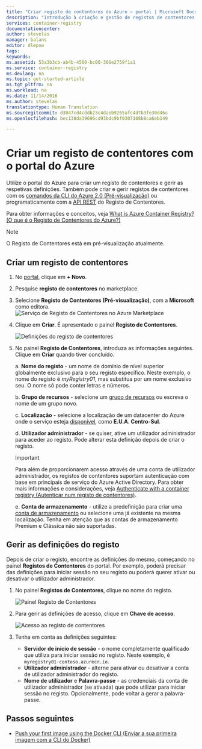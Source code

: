 ```yaml
---
title: "Criar registo de contentores do Azure – portal | Microsoft Docs"
description: "Introdução à criação e gestão de registos de contentores do Azure com o portal do Azure"
services: container-registry
documentationcenter: 
author: stevelas
manager: balans
editor: dlepow
tags: 
keywords: 
ms.assetid: 53a3b3cb-ab4b-4560-bc00-366e2759f1a1
ms.service: container-registry
ms.devlang: na
ms.topic: get-started-article
ms.tgt_pltfrm: na
ms.workload: na
ms.date: 11/14/2016
ms.author: stevelas
translationtype: Human Translation
ms.sourcegitcommit: d3047cd4cddb23c4daeb9265afc4d7b3fe30d46c
ms.openlocfilehash: bec138da39696cd93bdc9bf0307108b8ca6eb149

---
```

# <a name="create-a-container-registry-using-the-azure-portal"></a>Criar um registo de contentores com o portal do Azure
Utilize o portal do Azure para criar um registo de contentores e gerir as respetivas definições. Também pode criar e gerir registos de contentores com os [comandos da CLI do Azure 2.0 (Pré-visualização)](container-registry-get-started-azure-cli.md) ou programaticamente com a [API REST](https://go.microsoft.com/fwlink/p/?linkid=834376) do Registo de Contentores.

Para obter informações e conceitos, veja [What is Azure Container Registry? (O que é o Registo de Contentores do Azure?)](container-registry-intro.md)


> [!NOTE]
> O Registo de Contentores está em pré-visualização atualmente.


## <a name="create-a-container-registry"></a>Criar um registo de contentores
1. No [portal](https://portal.azure.com), clique em **+ Novo**.
2. Pesquise **registo de contentores** no marketplace.
3. Selecione **Registo de Contentores (Pré-visualização)**, com a **Microsoft** como editora. 
    ![Serviço de Registo de Contentores no Azure Marketplace](./media/container-registry-get-started-portal/container-registry-marketplace.png)
4. Clique em **Criar**. É apresentado o painel **Registo de Contentores**.

    ![Definições do registo de contentores](./media/container-registry-get-started-portal/container-registry-settings.png)
5. No painel **Registo de Contentores**, introduza as informações seguintes. Clique em **Criar** quando tiver concluído.
   
    a. **Nome do registo** - um nome de domínio de nível superior globalmente exclusivo para o seu registo específico. Neste exemplo, o nome do registo é *myRegistry01*, mas substitua por um nome exclusivo seu. O nome só pode conter letras e números.
   
    b. **Grupo de recursos** - selecione um [grupo de recursos](../azure-resource-manager/resource-group-overview.md#resource-groups) ou escreva o nome de um grupo novo. 
   
    c. **Localização** - selecione a localização de um datacenter do Azure onde o serviço esteja [disponível](https://azure.microsoft.com/regions/services/), como **E.U.A. Centro-Sul**. 
   
    d. **Utilizador administrador** - se quiser, ative um utilizador administrador para aceder ao registo. Pode alterar esta definição depois de criar o registo.
   
   > [!IMPORTANT]
   > Para além de proporcionarem acesso através de uma conta de utilizador administrador, os registos de contentores suportam autenticação com base em principais de serviço do Azure Active Directory. Para obter mais informações e considerações, veja [Authenticate with a container registry (Autenticar num registo de contentores)](container-registry-authentication.md).
   
    e. **Conta de armazenamento** - utilize a predefinição para criar uma [conta de armazenamento](../storage/storage-introduction.md) ou selecione uma já existente na mesma localização. Tenha em atenção que as contas de armazenamento Premium e Clássica não são suportadas.

## <a name="manage-registry-settings"></a>Gerir as definições do registo
Depois de criar o registo, encontre as definições do mesmo, começando no painel **Registos de Contentores** do portal. Por exemplo, poderá precisar das definições para iniciar sessão no seu registo ou poderá querer ativar ou desativar o utilizador administrador.

1. No painel **Registos de Contentores**, clique no nome do registo.
   
    ![Painel Registo de Contentores](./media/container-registry-get-started-portal/container-registry-blade.png)
2. Para gerir as definições de acesso, clique em **Chave de acesso**.
   
    ![Acesso ao registo de contentores](./media/container-registry-get-started-portal/container-registry-access.png)
3. Tenha em conta as definições seguintes:
   
   * **Servidor de início de sessão** - o nome completamente qualificado que utiliza para iniciar sessão no registo. Neste exemplo, é `myregistry01-contoso.azurecr.io`.
   * **Utilizador administrador** - alterne para ativar ou desativar a conta de utilizador administrador do registo.
   * **Nome de utilizador** e **Palavra-passe** - as credenciais da conta de utilizador administrador (se ativada) que pode utilizar para iniciar sessão no registo. Opcionalmente, pode voltar a gerar a palavra-passe.

## <a name="next-steps"></a>Passos seguintes
* [Push your first image using the Docker CLI (Enviar a sua primeira imagem com a CLI do Docker)](container-registry-get-started-docker-cli.md)






<!--HONumber=Feb17_HO2-->


